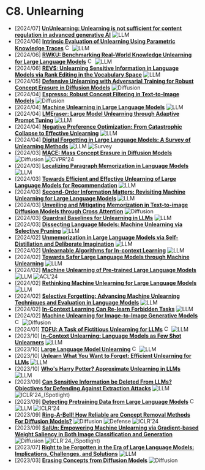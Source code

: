 # C8. Unlearning
- [2024/07] **[UnUnlearning: Unlearning is not sufficient for content regulation in advanced generative AI](https://arxiv.org/abs/2407.00106)** ![LLM](https://img.shields.io/badge/LLM-589cf4)
- [2024/06] **[Intrinsic Evaluation of Unlearning Using Parametric Knowledge Traces](https://arxiv.org/abs/2406.11614)** [<img src="https://github.com/FortAwesome/Font-Awesome/blob/6.x/svgs/brands/github.svg" alt="Code" width="15" height="15">](https://github.com/yihuaihong/ConceptVectors) ![LLM](https://img.shields.io/badge/LLM-589cf4)
- [2024/06] **[RWKU: Benchmarking Real-World Knowledge Unlearning for Large Language Models](https://arxiv.org/abs/2406.10890)** [<img src="https://github.com/FortAwesome/Font-Awesome/blob/6.x/svgs/brands/github.svg" alt="Code" width="15" height="15">](https://rwku-bench.github.io/) ![LLM](https://img.shields.io/badge/LLM-589cf4)
- [2024/06] **[REVS: Unlearning Sensitive Information in Language Models via Rank Editing in the Vocabulary Space](https://arxiv.org/abs/2406.09325)** ![LLM](https://img.shields.io/badge/LLM-589cf4)
- [2024/05] **[Defensive Unlearning with Adversarial Training for Robust Concept Erasure in Diffusion Models](https://arxiv.org/abs/2405.15234)** ![Diffusion](https://img.shields.io/badge/Diffusion-a99cf4)
- [2024/04] **[Espresso: Robust Concept Filtering in Text-to-Image Models](https://arxiv.org/abs/2404.19227)** ![Diffusion](https://img.shields.io/badge/Diffusion-a99cf4)
- [2024/04] **[Machine Unlearning in Large Language Models](https://arxiv.org/abs/2404.16841)** ![LLM](https://img.shields.io/badge/LLM-589cf4)
- [2024/04] **[LMEraser: Large Model Unlearning through Adaptive Prompt Tuning](https://arxiv.org/abs/2404.11056)** ![LLM](https://img.shields.io/badge/LLM-589cf4)
- [2024/04] **[Negative Preference Optimization: From Catastrophic Collapse to Effective Unlearning](https://arxiv.org/abs/2404.05868)** ![LLM](https://img.shields.io/badge/LLM-589cf4)
- [2024/04] **[Digital Forgetting in Large Language Models: A Survey of Unlearning Methods](https://arxiv.org/abs/2404.02062)** ![LLM](https://img.shields.io/badge/LLM-589cf4) ![Survey](https://img.shields.io/badge/Survey-87b800)
- [2024/03] **[MACE: Mass Concept Erasure in Diffusion Models](https://arxiv.org/abs/2403.06135)** ![Diffusion](https://img.shields.io/badge/Diffusion-a99cf4) ![CVPR'24](https://img.shields.io/badge/CVPR'24-f1b800)
- [2024/03] **[Localizing Paragraph Memorization in Language Models](https://arxiv.org/abs/2403.19851)** ![LLM](https://img.shields.io/badge/LLM-589cf4)
- [2024/03] **[Towards Efficient and Effective Unlearning of Large Language Models for Recommendation](https://arxiv.org/abs/2403.03536)** ![LLM](https://img.shields.io/badge/LLM-589cf4)
- [2024/03] **[Second-Order Information Matters: Revisiting Machine Unlearning for Large Language Models](https://arxiv.org/abs/2403.10557)** ![LLM](https://img.shields.io/badge/LLM-589cf4)
- [2024/03] **[Unveiling and Mitigating Memorization in Text-to-image Diffusion Models through Cross Attention](https://arxiv.org/abs/2403.11052)** ![Diffusion](https://img.shields.io/badge/Diffusion-a99cf4)
- [2024/03] **[Guardrail Baselines for Unlearning in LLMs](https://arxiv.org/abs/2403.03329)** ![LLM](https://img.shields.io/badge/LLM-589cf4)
- [2024/03] **[Dissecting Language Models: Machine Unlearning via Selective Pruning](https://arxiv.org/abs/2403.01267)** ![LLM](https://img.shields.io/badge/LLM-589cf4)
- [2024/02] **[Unmemorization in Large Language Models via Self-Distillation and Deliberate Imagination](https://arxiv.org/abs/2402.10052)** ![LLM](https://img.shields.io/badge/LLM-589cf4)
- [2024/02] **[Unlearnable Algorithms for In-context Learning](https://arxiv.org/abs/2402.00751)** ![LLM](https://img.shields.io/badge/LLM-589cf4)
- [2024/02] **[Towards Safer Large Language Models through Machine Unlearning](https://arxiv.org/abs/2402.10058)** ![LLM](https://img.shields.io/badge/LLM-589cf4)
- [2024/02] **[Machine Unlearning of Pre-trained Large Language Models](https://arxiv.org/abs/2402.15159)** ![LLM](https://img.shields.io/badge/LLM-589cf4) ![ACL'24](https://img.shields.io/badge/ACL'24-f1b800)
- [2024/02] **[Rethinking Machine Unlearning for Large Language Models ](https://arxiv.org/abs/2402.08787)** ![LLM](https://img.shields.io/badge/LLM-589cf4)
- [2024/02] **[Selective Forgetting: Advancing Machine Unlearning Techniques and Evaluation in Language Models](https://arxiv.org/abs/2402.05813)** ![LLM](https://img.shields.io/badge/LLM-589cf4)
- [2024/02] **[In-Context Learning Can Re-learn Forbidden Tasks](https://arxiv.org/abs/2402.05723)** ![LLM](https://img.shields.io/badge/LLM-589cf4)
- [2024/02] **[Machine Unlearning for Image-to-Image Generative Models](https://arxiv.org/abs/2402.00351)** [<img src="https://github.com/FortAwesome/Font-Awesome/blob/6.x/svgs/brands/github.svg" alt="Code" width="15" height="15">](https://github.com/jpmorganchase/l2l-generator-unlearning) ![Diffusion](https://img.shields.io/badge/Diffusion-a99cf4)
- [2024/01] **[TOFU: A Task of Fictitious Unlearning for LLMs](https://arxiv.org/abs/2401.06121)** [<img src="https://github.com/FortAwesome/Font-Awesome/blob/6.x/svgs/brands/github.svg" alt="Code" width="15" height="15">](https://locuslab.github.io/tofu/) ![LLM](https://img.shields.io/badge/LLM-589cf4)
- [2023/10] **[In-Context Unlearning: Language Models as Few Shot Unlearners](https://arxiv.org/abs/2310.07579)** ![LLM](https://img.shields.io/badge/LLM-589cf4)
- [2023/10] **[Large Language Model Unlearning](https://arxiv.org/abs/2310.10683)** [<img src="https://github.com/FortAwesome/Font-Awesome/blob/6.x/svgs/brands/github.svg" alt="Code" width="15" height="15">](https://github.com/kevinyaobytedance/llm_unlearn) ![LLM](https://img.shields.io/badge/LLM-589cf4)
- [2023/10] **[Unlearn What You Want to Forget: Efficient Unlearning for LLMs](https://arxiv.org/abs/2310.20150)** ![LLM](https://img.shields.io/badge/LLM-589cf4)
- [2023/10] **[Who's Harry Potter? Approximate Unlearning in LLMs](https://arxiv.org/abs/2310.02238?s=08)** ![LLM](https://img.shields.io/badge/LLM-589cf4)
- [2023/09] **[Can Sensitive Information be Deleted From LLMs? Objectives for Defending Against Extraction Attacks](https://openreview.net/forum?id=7erlRDoaV8)** ![LLM](https://img.shields.io/badge/LLM-589cf4) ![ICLR'24_(Spotlight)](https://img.shields.io/badge/ICLR'24_(Spotlight)-f1b800)
- [2023/09] **[Detecting Pretraining Data from Large Language Models](https://openreview.net/forum?id=zWqr3MQuNs)** [<img src="https://github.com/FortAwesome/Font-Awesome/blob/6.x/svgs/brands/github.svg" alt="Code" width="15" height="15">](https://swj0419.github.io/detect-pretrain.github.io/) ![LLM](https://img.shields.io/badge/LLM-589cf4) ![ICLR'24](https://img.shields.io/badge/ICLR'24-f1b800)
- [2023/09] **[Ring-A-Bell! How Reliable are Concept Removal Methods For Diffusion Models?](https://openreview.net/forum?id=lm7MRcsFiS)** ![Diffusion](https://img.shields.io/badge/Diffusion-a99cf4) ![Defense](https://img.shields.io/badge/Defense-87b800) ![ICLR'24](https://img.shields.io/badge/ICLR'24-f1b800)
- [2023/09] **[SalUn: Empowering Machine Unlearning via Gradient-based Weight Saliency in Both Image Classification and Generation](https://openreview.net/forum?id=gn0mIhQGNM)** ![Diffusion](https://img.shields.io/badge/Diffusion-a99cf4) ![ICLR'24_(Spotlight)](https://img.shields.io/badge/ICLR'24_(Spotlight)-f1b800)
- [2023/07] **[Right to be Forgotten in the Era of Large Language Models: Implications, Challenges, and Solutions](https://arxiv.org/abs/2307.03941)** ![LLM](https://img.shields.io/badge/LLM-589cf4)
- [2023/03] **[Erasing Concepts from Diffusion Models](https://arxiv.org/abs/2303.07345)** ![Diffusion](https://img.shields.io/badge/Diffusion-a99cf4)
